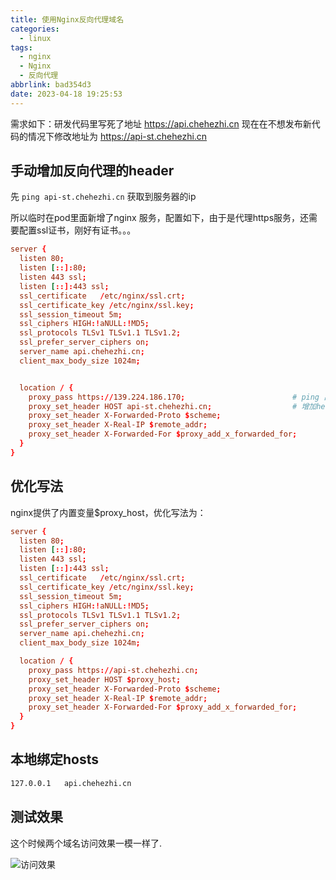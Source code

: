 ```yaml
---
title: 使用Nginx反向代理域名
categories:
  - linux
tags:
  - nginx
  - Nginx
  - 反向代理
abbrlink: bad354d3
date: 2023-04-18 19:25:53
---
```


需求如下：研发代码里写死了地址 https://api.chehezhi.cn  现在在不想发布新代码的情况下修改地址为 https://api-st.chehezhi.cn

## 手动增加反向代理的header

先 `ping api-st.chehezhi.cn` 获取到服务器的ip

所以临时在pod里面新增了nginx 服务，配置如下，由于是代理https服务，还需要配置ssl证书，刚好有证书。。。

```conf
server {
  listen 80;
  listen [::]:80;
  listen 443 ssl;
  listen [::]:443 ssl;
  ssl_certificate   /etc/nginx/ssl.crt;
  ssl_certificate_key /etc/nginx/ssl.key;
  ssl_session_timeout 5m;
  ssl_ciphers HIGH:!aNULL:!MD5;
  ssl_protocols TLSv1 TLSv1.1 TLSv1.2;
  ssl_prefer_server_ciphers on;
  server_name api.chehezhi.cn;
  client_max_body_size 1024m;


  location / {
    proxy_pass https://139.224.186.170;                        # ping 出来的域名IP
    proxy_set_header HOST api-st.chehezhi.cn;                  # 增加header HOST: api-st.chehezhi.cn
    proxy_set_header X-Forwarded-Proto $scheme;
    proxy_set_header X-Real-IP $remote_addr;
    proxy_set_header X-Forwarded-For $proxy_add_x_forwarded_for;
  }
}
```

## 优化写法

nginx提供了内置变量$proxy_host，优化写法为：

```conf
server {
  listen 80;
  listen [::]:80;
  listen 443 ssl;
  listen [::]:443 ssl;
  ssl_certificate   /etc/nginx/ssl.crt;
  ssl_certificate_key /etc/nginx/ssl.key;
  ssl_session_timeout 5m;
  ssl_ciphers HIGH:!aNULL:!MD5;
  ssl_protocols TLSv1 TLSv1.1 TLSv1.2;
  ssl_prefer_server_ciphers on;
  server_name api.chehezhi.cn;
  client_max_body_size 1024m;

  location / {
    proxy_pass https://api-st.chehezhi.cn;
    proxy_set_header HOST $proxy_host;
    proxy_set_header X-Forwarded-Proto $scheme;
    proxy_set_header X-Real-IP $remote_addr;
    proxy_set_header X-Forwarded-For $proxy_add_x_forwarded_for;
  }
}
```

## 本地绑定hosts

```txt
127.0.0.1   api.chehezhi.cn
```

## 测试效果

这个时候两个域名访问效果一模一样了.

![访问效果](https://s3.babudiu.com/iuxt//images/202304181941595.png)